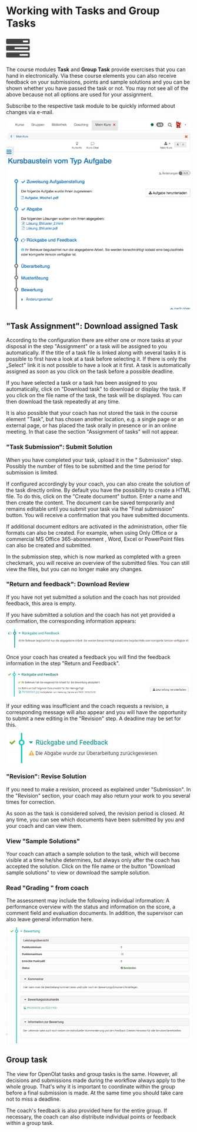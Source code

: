 # Working with Tasks and Group Tasks

![](assets/task.png)

The course modules **Task** and **Group Task** provide exercises that you can
hand in electronically. Via these course elements you can also receive
feedback on your submissions, points and sample solutions and you can be shown
whether you have passed the task or not. You may not see all of the above
because not all options are used for your assignment.

Subscribe to the respective task module to be quickly informed about changes
via e-mail.
 
![](assets/task.gif)

## "Task Assignment": Download assigned Task

According to the configuration there are either one or more tasks at your
disposal in the step "Assignment" or a task will be assigned to you
automatically. If the title of a task file is linked along with several tasks
it is possible to first have a look at a task before selecting it. If there is
only the „Select" link it is not possible to have a look at it first. A task
is automatically assigned as soon as you click on the task before a possible
deadline.

If you have selected a task or a task has been assigned to you automatically,
click on "Download task" to download or display the task. If you click on the
file name of the task, the task will be displayed. You can then download the
task repeatedly at any time.

It is also possible that your coach has not stored the task in the course
element "Task", but has chosen another location, e.g. a single page or an
external page, or has placed the task orally in presence or in an online
meeting. In that case the section "Assignment of tasks" will not appear.

### "Task Submission": Submit Solution

When you have completed your task, upload it in the " Submission" step.
Possibly the number of files to be submitted and the time period for
submission is limited.

If configured accordingly by your coach, you can also create the solution of
the task directly online. By default you have the possibility to create a HTML
file. To do this, click on the "Create document" button. Enter a name and then
create the content. The document can be saved temporarily and remains editable
until you submit your task via the "Final submission" button. You will receive
a confirmation that you have submitted documents.

If additional document editors are activated in the administration, other file
formats can also be created. For example, when using Only Office or a
commercial MS Office 365-abonnement , Word, Excel or PowerPoint files can also
be created and submitted.

In the submission step, which is now marked as completed with a green
checkmark, you will receive an overview of the submitted files. You can still
view the files, but you can no longer make any changes.

### "Return and feedback": Download Review

If you have not yet submitted a solution and the coach has not provided
feedback, this area is empty.

If you have submitted a solution and the coach has not yet provided a
confirmation, the corresponding information appears:

![](assets/Rueckgabe_Info.png)

Once your coach has created a feedback you will find the feedback information
in the step "Return and Feedback".

![](assets/Rueckgabe_Info_akzeptiert.png)

If your editing was insufficient and the coach requests a revision, a
corresponding message will also appear and you will have the opportunity to
submit a new editing in the "Revision" step. A deadline may be set for this.

![](assets/Rueckgabe_ueberareiten.png)

### "Revision": Revise Solution

If you need to make a revision, proceed as explained under "Submission". In
the "Revision" section, your coach may also return your work to you several
times for correction.

As soon as the task is considered solved, the revision period is closed. At
any time, you can see which documents have been submitted by you and your
coach and can view them.

### View "Sample Solutions"

Your coach can attach a sample solution to the task, which will become visible
at a time he/she determines, but always only after the coach has accepted the
solution. Click on the file name or the button "Download sample solutions" to
view or download the sample solution.

### Read "Grading " from coach

The assessment may include the following individual information: A performance
overview with the status and information on the score, a comment field and
evaluation documents. In addition, the supervisor can also leave general
information here.

![](assets/Bewertung_Info.png)

## Group task

The view for OpenOlat tasks and group tasks is the same. However, all
decisions and submissions made during the workflow always apply to the whole
group. That's why it is important to coordinate within the group before a
final submission is made. At the same time you should take care not to miss a
deadline.

The coach's feedback is also provided here for the entire group. If necessary,
the coach can also distribute individual points or feedback within a group
task.

